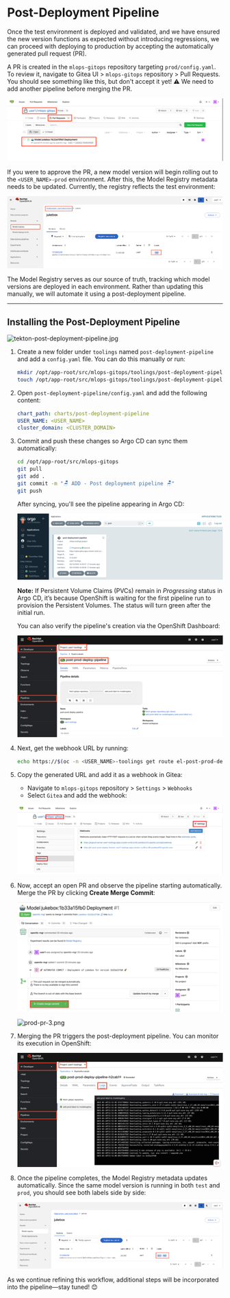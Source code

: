 # Post-Deployment Pipeline

Once the test environment is deployed and validated, and we have ensured the new version functions as expected without introducing regressions, we can proceed with deploying to production by accepting the automatically generated pull request (PR).

A PR is created in the `mlops-gitops` repository targeting `prod/config.yaml`. To review it, navigate to Gitea UI > `mlops-gitops` repository > Pull Requests. You should see something like this, but don't accept it yet! ⚠️ We need to add another pipeline before merging the PR.

![prod-pr-1.png](./images/prod-pr-1.png)

If you were to approve the PR, a new model version will begin rolling out to the `<USER_NAME>-prod` environment. After this, the Model Registry metadata needs to be updated. Currently, the registry reflects the test environment:

![mr-test.png](./images/mr-test.png)

The Model Registry serves as our source of truth, tracking which model versions are deployed in each environment. Rather than updating this manually, we will automate it using a post-deployment pipeline.

---

## Installing the Post-Deployment Pipeline

![tekton-post-deployment-pipeline.jpg](./images/tekton-post-deployment-pipeline.jpg)

1. Create a new folder under `toolings` named `post-deployment-pipeline` and add a `config.yaml` file. You can do this manually or run:

    ```bash
    mkdir /opt/app-root/src/mlops-gitops/toolings/post-deployment-pipeline
    touch /opt/app-root/src/mlops-gitops/toolings/post-deployment-pipeline/config.yaml
    ```

2. Open `post-deployment-pipeline/config.yaml` and add the following content:

    ```yaml
    chart_path: charts/post-deployment-pipeline
    USER_NAME: <USER_NAME>
    cluster_domain: <CLUSTER_DOMAIN>
    ```

3. Commit and push these changes so Argo CD can sync them automatically:

    ```bash
    cd /opt/app-root/src/mlops-gitops
    git pull
    git add .
    git commit -m "🪑 ADD - Post deployment pipeline 🪑"
    git push
    ```

    After syncing, you'll see the pipeline appearing in Argo CD:

    ![post-deployment-pipeline.png](./images/post-deployment-pipeline.png)

    **Note:** If Persistent Volume Claims (PVCs) remain in *Progressing* status in Argo CD, it’s because OpenShift is waiting for the first pipeline run to provision the Persistent Volumes. The status will turn green after the initial run.

    You can also verify the pipeline's creation via the OpenShift Dashboard:

    ![post-deployment-pipeline-2.png](./images/post-deployment-pipeline-2.png)

4. Next, get the webhook URL by running:

    ```bash
    echo https://$(oc -n <USER_NAME>-toolings get route el-post-prod-deploy-listener --template='{{ .spec.host }}')
    ```

5. Copy the generated URL and add it as a webhook in Gitea:

    - Navigate to `mlops-gitops` repository > `Settings` > `Webhooks`
    - Select `Gitea` and add the webhook:

    ![post-deployment-webhook.png](./images/post-deployment-webhook.png)

6. Now, accept an open PR and observe the pipeline starting automatically. Merge the PR by clicking **Create Merge Commit**:

    ![prod-pr-2.png](./images/prod-pr-2.png)

    ![prod-pr-3.png](./images/prod-pr-3.png)

7. Merging the PR triggers the post-deployment pipeline. You can monitor its execution in OpenShift:

    ![post-deployment-pipeline-run.png](./images/post-deployment-pipeline-run.png)

8. Once the pipeline completes, the Model Registry metadata updates automatically. Since the same model version is running in both `test` and `prod`, you should see both labels side by side:

    ![mr-prod.png](./images/mr-prod.png)

As we continue refining this workflow, additional steps will be incorporated into the pipeline—stay tuned! 😊
